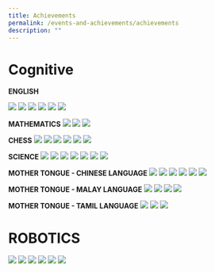 ```yaml
---
title: Achievements
permalink: /events-and-achievements/achievements
description: ""
---
```

# Cognitive

**ENGLISH**

![](/images/EL%201.png)
![](/images/EL%202.png)
![](/images/EL%203.png)
![](/images/EL%204.png)
![](/images/EL%205.png)
![](/images/EL%206.png)

**MATHEMATICS**
![](/images/MA%201.png)
![](/images/MA%202.png)
![](/images/MA%203.png)

**CHESS**
![](/images/Chess%201.png)
![](/images/Chess%202.png)
![](/images/Chess%203.png)
![](/images/Chess%204.png)
![](/images/Chess%205.png)
![](/images/Chess%206.png)

**SCIENCE**
![](/images/SCI%201.png)
![](/images/SCI%202.png)
![](/images/SCI%203.png)
![](/images/SCI%204.png)
![](/images/SCI%205.png)
![](/images/SCI%206.png)
![](/images/SCI%207.png)

**MOTHER TONGUE - CHINESE LANGUAGE**
![](/images/CL%201.png)
![](/images/CL%202.png)
![](/images/CL%203.png)
![](/images/CL%204.png)
![](/images/CL%205.png)
![](/images/CL%206.png)

**MOTHER TONGUE - MALAY LANGUAGE**
![](/images/ML%201.png)
![](/images/ML%202.png)
![](/images/ML%203.png)
![](/images/ML%204.png)

**MOTHER TONGUE - TAMIL LANGUAGE**
![](/images/TL%201.png)
![](/images/TL%202.png)
![](/images/TL%203.png)

# ROBOTICS 
![](/images/ROBOTICS%201.png)
![](/images/ROBOTICS%202.png)
![](/images/ROBOTICS%203.png)
![](/images/ROBOTICS%204.png)
![](/images/ROBOTICS%205.png)
![](/images/ROBOTICS%206.png)